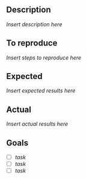 ## Description

_Insert description here_

## To reproduce

_Insert steps to reproduce here_

## Expected

_Insert expected results here_

## Actual

_Insert actual results here_

## Goals

- [ ] _task_
- [ ] _task_
- [ ] _task_
